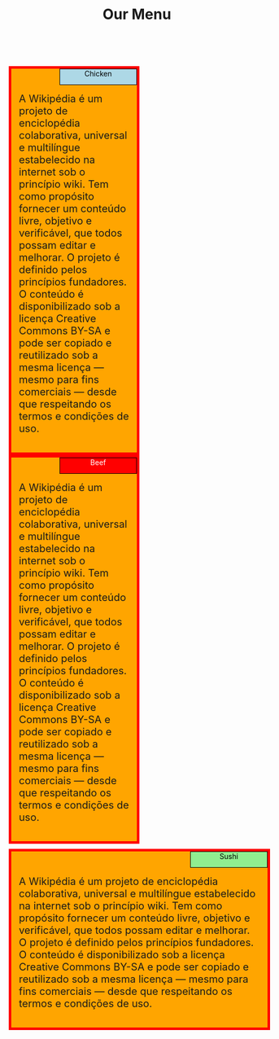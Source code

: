 <!DOCTYPE html>
<html>
  <head>
    <title>Responsive Layout</title>
    <link rel="stylesheet" type="text/css" href="D:\Ithings\doc\Home\HTML CSS JAVASCRIPT\module2-solution\CSS\style.css">
    <style>

/********** Base styles **********/
    * {
      box-sizing: border-box;
      font-family: Arial, Helvetica, sans-serif;
      }
      h1 {
      margin-bottom: 15px;
      text-align: center;
      padding: 70px;
      }

      p {
      color: red;
      font-size: 30px;
      }

    /* Simple Responsive Framework. */
       body {
        margin: 20px;
       }  

    /********** Large devices only **********/
      @media (min-width: 992px) {
      .box1 {
        background-color: orange;
        padding: 0;
        border: 5px solid red;
        width: 32.33%;
        float: left;
        margin-right: 10px;
      }
      .box2 {
        background-color: orange;
        padding: 0;
        border: 5px solid red;
        width: 33.33%;
        float: left;
        margin-right: 10px;
      }
      .box3 {
        background-color: orange;
        padding: 0;
        border: 5px solid red;
        width: 32.33%;
        float: left;
      } 
      .col-lg-1 {
        background-color: lightblue; 
        padding: 0;
        margin: 0;
        width: 150px;
        height: 30px;
        text-align: center;
        border: 1px solid black;
        float: right;
        color: black;
      }
      .col-lg-2 {
        font-size: 20px;
        padding: 15px;
        clear: right;
    }
      .col-lg-3 {
        background-color: red; 
        padding: 0;
        margin: 0;
        width: 150px;
        height: 30px;
        text-align: center;
        border: 1px solid black;
        float: right;
        color: white;
      }
      .col-lg-4 {
        font-size: 20px;
        padding: 15px;
        clear: right;
    }
      .col-lg-5 {
        background-color: lightgreen; 
        padding: 0;
        margin: 0;
        width: 150px;
        height: 30px;
        text-align: center;
        border: 1px solid black;
        float: right;
        color: black;
      }
      .col-lg-6 {
        font-size: 20px;
        padding: 15px;
        clear: right;
      }        
    }
    /********** Medium devices only **********/
    @media (min-width: 768px) and (max-width: 991px) {
      .box4 {
        background-color: orange;
        padding: 0;
        border: 5px solid red;
        width: 49%;
        float: left;
        margin-right: 10px;
      }
      .box5 {
        background-color: orange;
        padding: 0;
        border: 5px solid red;
        width: 49%;
        float: left;
      }
      .box6 {
        margin-top: 10px;
        background-color: orange;
        padding: 0;
        border: 5px solid red;
        width: 100%;
        float: left;
      } 
      .col-md-1 {
        background-color: lightblue; 
        padding: 0;
        margin: 0;
        width: 150px;
        height: 30px;
        text-align: center;
        border: 1px solid black;
        float: right;
        color: black;
      }
      .col-md-2 {
        font-size: 20px;
        padding: 15px;
        clear: right;
    }
      .col-md-3 {
        background-color: red; 
        padding: 0;
        margin: 0;
        width: 150px;
        height: 30px;
        text-align: center;
        border: 1px solid black;
        float: right;
        color: white;
      }
      .col-md-4 {
        font-size: 20px;
        padding: 15px;
        clear: right;
    }
      .col-md-5 {
        background-color: lightgreen; 
        padding: 0;
        margin: 0;
        width: 150px;
        height: 30px;
        text-align: center;
        border: 1px solid black;
        float: right;
        color: black;
      }
      .col-md-6 {
        font-size: 20px;
        padding: 15px;
        clear: right;
    }
   }
   @media (max-width: 767px) {
      .box4 {
        background-color: orange;
        padding: 0;
        border: 5px solid red;
        width: 100%;
        float: left;
      }
      .box5 {
        margin-top: 10px;
        background-color: orange;
        padding: 0;
        border: 5px solid red;
        width: 100%;
        float: left;
      }
      .box6 {
        margin-top: 10px;
        background-color: orange;
        padding: 0;
        border: 5px solid red;
        width: 100%;
        float: left;
      } 
      .col-md-1 {
        background-color: lightblue; 
        padding: 0;
        margin: 0;
        width: 150px;
        height: 30px;
        text-align: center;
        border: 1px solid black;
        float: right;
        color: black;
      }
      .col-md-2 {
        font-size: 20px;
        padding: 15px;
        clear: right;
    }
      .col-md-3 {
        background-color: red; 
        padding: 0;
        margin: 0;
        width: 150px;
        height: 30px;
        text-align: center;
        border: 1px solid black;
        float: right;
        color: white;
      }
      .col-md-4 {
        font-size: 20px;
        padding: 15px;
        clear: right;
    }
      .col-md-5 {
        background-color: lightgreen; 
        padding: 0;
        margin: 0;
        width: 150px;
        height: 30px;
        text-align: center;
        border: 1px solid black;
        float: right;
        color: black;
      }
      .col-md-6 {
        font-size: 20px;
        padding: 15px;
        clear: right;
    }
   }    
    </style>
  </head>
  <body>
    <h1>Our Menu</h1>

  <div class="box1 box4">
    <p class="col-lg-1 col-md-1">Chicken</p>
    <p class="col-lg-2 col-md-2">A Wikipédia é um projeto de enciclopédia colaborativa, universal e multilíngue estabelecido na internet sob o princípio wiki. Tem como propósito fornecer um conteúdo livre, objetivo e verificável​​, que todos possam editar e melhorar. O projeto é definido pelos princípios fundadores. O conteúdo é disponibilizado sob a licença Creative Commons BY-SA e pode ser copiado e reutilizado sob a mesma licença — mesmo para fins comerciais — desde que respeitando os termos e condições de uso.</p>
  </div>
  <div class="box2 box5">
    <p class="col-lg-3 col-md-3">Beef</p>
    <p class="col-lg-4 col-md-4">A Wikipédia é um projeto de enciclopédia colaborativa, universal e multilíngue estabelecido na internet sob o princípio wiki. Tem como propósito fornecer um conteúdo livre, objetivo e verificável​​, que todos possam editar e melhorar. O projeto é definido pelos princípios fundadores. O conteúdo é disponibilizado sob a licença Creative Commons BY-SA e pode ser copiado e reutilizado sob a mesma licença — mesmo para fins comerciais — desde que respeitando os termos e condições de uso.</p>
  </div>
  <div class="box3 box6">
    <p class="col-lg-5 col-md-5">Sushi</p>
    <p class="col-lg-6 col-md-6">A Wikipédia é um projeto de enciclopédia colaborativa, universal e multilíngue estabelecido na internet sob o princípio wiki. Tem como propósito fornecer um conteúdo livre, objetivo e verificável​​, que todos possam editar e melhorar. O projeto é definido pelos princípios fundadores. O conteúdo é disponibilizado sob a licença Creative Commons BY-SA e pode ser copiado e reutilizado sob a mesma licença — mesmo para fins comerciais — desde que respeitando os termos e condições de uso.</p>
  </div>
  <footer>
    
  </footer>   
</body>
</html>